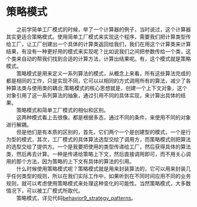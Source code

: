 # 策略模式

&emsp;&emsp;之前学简单工厂模式的时候，举了一个计算器的例子，当时说过，这个计算器其实更适合策略模式。使用简单工厂模式来实现这个程序，需要我们把计算类型传给工厂，让工厂创建出一个具体的计算类返回给我们，我们在用这个计算类来计算结果，有没有一种更好用的模式来实现呢？比如说我们之间把参数传给一个类，这个类来自动的帮我们找到合适的计算方法，计算出结果呢。有，这个模式就是策略模式。<br>
&emsp;&emsp;策略模式是用来定义一系列算法的模式，从概念上来看，所有这些算法完成的都是相同的工作，只是实现不同，它可以以相同的方式调用所有的算法，减少了各种算法类与使用类的耦合,策略模式的核心思想就是，创建一个上下文对象，这个对象引用了这一系列算法的抽象，通过引用不同的具体实现，来计算出具体的结果。<br>
&emsp;&emsp;策略模式和简单工厂模式的相似和区别。<br>
&emsp;&emsp;这两种模式看上去很像。都是根据多态，通过不同的条件，来使用不同的对象进行解耦。<br>
&emsp;&emsp;但是他们是有本质的区别的，首先，它们两个一个是创建型的模式，一个是行为型的模式，其次，工厂模式的具体算法选型交给了调用方，而策略模式则把算法的选型交给了提供方。一个是我要把使用的类型传递给工厂，然后获得具体的算法类，然后再去计算。一种是传递给策略上下文，然后直接调用即可，而不用关心调用的那个方法，因为策略的上下文有具体的算法的引用。<br>
&emsp;&emsp;什么时候使用策略模式呢？策略模式就是用来封装算法的，它可以用来封装几乎任何类型的规则，所以在我们实际工作中，如果听到在不同时间应用不同的业务规则，就可以考虑使用策略模式来处理这种变化的可能性。当然策略模式，大多数情况下，可以被工厂模式所取代。<br>
&emsp;&emsp;策略模式，详见代码[behavior9_strategy_patterns](https://github.com/zhangonga/design-patterns/tree/master/src/main/java/tech/zg/patterns/behavior/behavior9_strategy_patterns)。<br>
